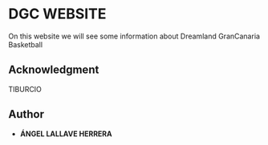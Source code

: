 # DGC WEBSITE

On this website we will see some information about Dreamland GranCanaria Basketball

## Acknowledgment
TIBURCIO

## Author

  - **ÁNGEL LALLAVE HERRERA**


